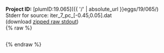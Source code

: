 **Project ID:** [plumID:19.065]({{ '/' | absolute_url }}eggs/19/065/)  
Stderr for source:  iter_7_pc_[-0.45,0.05].dat   
(download [zipped raw stdout](iter_7_pc_[-0.45,0.05].dat.plumed.stdout.txt.zip))  
{% raw %}
<pre>
</pre>
{% endraw %}
